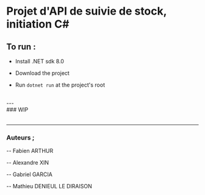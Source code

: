 # Projet d'API de suivie de stock, initiation C#

## To run :

- Install .NET sdk 8.0

- Download the project

- Run `dotnet run` at the project's root

<br>
 ---
 <br>
### WIP
<br>
<br>

---

  

### Auteurs ;

-- Fabien ARTHUR

-- Alexandre XIN

-- Gabriel GARCIA

-- Mathieu DENIEUL LE DIRAISON